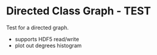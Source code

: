 # Directed Class Graph - TEST

Test  for a directed graph. 

* supports HDF5 read/write
* plot out degrees histogram


